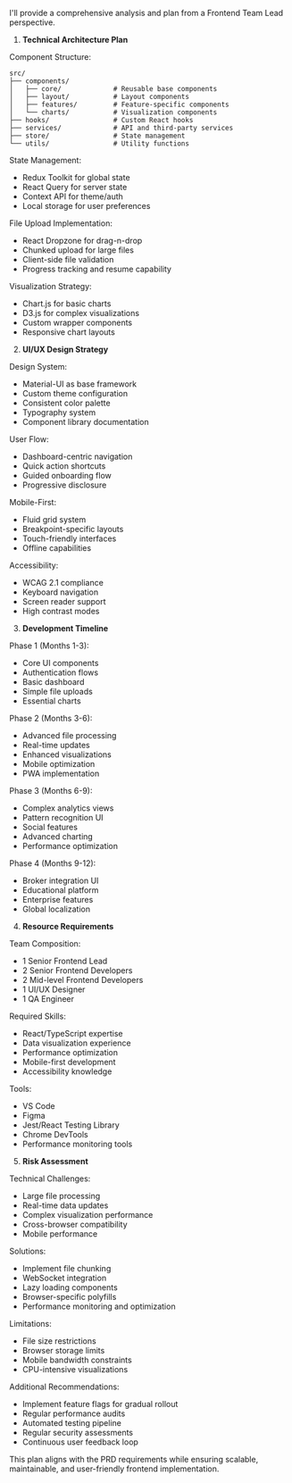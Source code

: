 I'll provide a comprehensive analysis and plan from a Frontend Team Lead perspective.

1. **Technical Architecture Plan**

Component Structure:
```
src/
├── components/
│   ├── core/             # Reusable base components
│   ├── layout/           # Layout components
│   ├── features/         # Feature-specific components
│   └── charts/           # Visualization components
├── hooks/                # Custom React hooks
├── services/             # API and third-party services
├── store/                # State management
└── utils/                # Utility functions
```

State Management:
- Redux Toolkit for global state
- React Query for server state
- Context API for theme/auth
- Local storage for user preferences

File Upload Implementation:
- React Dropzone for drag-n-drop
- Chunked upload for large files
- Client-side file validation
- Progress tracking and resume capability

Visualization Strategy:
- Chart.js for basic charts
- D3.js for complex visualizations
- Custom wrapper components
- Responsive chart layouts

2. **UI/UX Design Strategy**

Design System:
- Material-UI as base framework
- Custom theme configuration
- Consistent color palette
- Typography system
- Component library documentation

User Flow:
- Dashboard-centric navigation
- Quick action shortcuts
- Guided onboarding flow
- Progressive disclosure

Mobile-First:
- Fluid grid system
- Breakpoint-specific layouts
- Touch-friendly interfaces
- Offline capabilities

Accessibility:
- WCAG 2.1 compliance
- Keyboard navigation
- Screen reader support
- High contrast modes

3. **Development Timeline**

Phase 1 (Months 1-3):
- Core UI components
- Authentication flows
- Basic dashboard
- Simple file uploads
- Essential charts

Phase 2 (Months 3-6):
- Advanced file processing
- Real-time updates
- Enhanced visualizations
- Mobile optimization
- PWA implementation

Phase 3 (Months 6-9):
- Complex analytics views
- Pattern recognition UI
- Social features
- Advanced charting
- Performance optimization

Phase 4 (Months 9-12):
- Broker integration UI
- Educational platform
- Enterprise features
- Global localization

4. **Resource Requirements**

Team Composition:
- 1 Senior Frontend Lead
- 2 Senior Frontend Developers
- 2 Mid-level Frontend Developers
- 1 UI/UX Designer
- 1 QA Engineer

Required Skills:
- React/TypeScript expertise
- Data visualization experience
- Performance optimization
- Mobile-first development
- Accessibility knowledge

Tools:
- VS Code
- Figma
- Jest/React Testing Library
- Chrome DevTools
- Performance monitoring tools

5. **Risk Assessment**

Technical Challenges:
- Large file processing
- Real-time data updates
- Complex visualization performance
- Cross-browser compatibility
- Mobile performance

Solutions:
- Implement file chunking
- WebSocket integration
- Lazy loading components
- Browser-specific polyfills
- Performance monitoring and optimization

Limitations:
- File size restrictions
- Browser storage limits
- Mobile bandwidth constraints
- CPU-intensive visualizations

Additional Recommendations:
- Implement feature flags for gradual rollout
- Regular performance audits
- Automated testing pipeline
- Regular security assessments
- Continuous user feedback loop

This plan aligns with the PRD requirements while ensuring scalable, maintainable, and user-friendly frontend implementation.